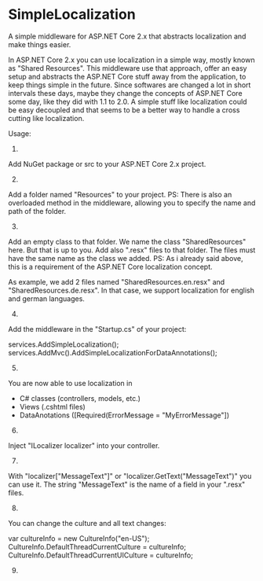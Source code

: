 # SimpleLocalization
A simple middleware for ASP.NET Core 2.x that abstracts localization and make things easier.

In ASP.NET Core 2.x you can use localization in a simple way, mostly known as "Shared Resources". This middleware use that approach, offer an easy setup and abstracts the ASP.NET Core stuff away from the application, to keep things simple in the future. Since softwares are changed a lot in short intervals these days, maybe they change the concepts of ASP.NET Core some day, like they did with 1.1 to 2.0. A simple stuff like localization could be easy decoupled and that seems to be a better way to handle a cross cutting like localization.

Usage:

1)
Add NuGet package or src to your ASP.NET Core 2.x project.

2)
Add a folder named "Resources" to your project.
PS: There is also an overloaded method in the middleware, allowing you to specify the name and path of the folder.

3)
Add an empty class to that folder. We name the class "SharedResources" here. But that is up to you.
Add also ".resx" files to that folder. The files must have the same name as the class we added.
PS: As i already said above, this is a requirement of the ASP.NET Core localization concept.

As example, we add 2 files named "SharedResources.en.resx" and "SharedResources.de.resx".
In that case, we support localization for english and german languages.

4)
Add the middleware in the "Startup.cs" of your project:

  services.AddSimpleLocalization<SharedResources>();
  services.AddMvc().AddSimpleLocalizationForDataAnnotations<SharedResources>();

5)
You are now able to use localization in
- C# classes (controllers, models, etc.)
- Views (.cshtml files)
- DataAnotations ([Required(ErrorMessage = "MyErrorMessage"])

6)
Inject "ILocalizer<SharedRessources> localizer" into your controller.
  
7)
With "localizer["MessageText"]" or "localizer.GetText("MessageText")" you can use it.
The string "MessageText" is the name of a field in your ".resx" files.

8)
You can change the culture and all text changes:

  var cultureInfo = new CultureInfo("en-US");
  CultureInfo.DefaultThreadCurrentCulture = cultureInfo;
  CultureInfo.DefaultThreadCurrentUICulture = cultureInfo;

9)

